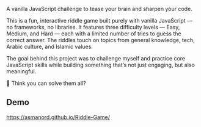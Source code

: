 A vanilla JavaScript challenge to tease your brain and sharpen your code.

This is a fun, interactive riddle game built purely with vanilla JavaScript — no frameworks, no libraries. It features three difficulty levels — Easy, Medium, and Hard — each with a limited number of tries to guess the correct answer. The riddles touch on topics from general knowledge, tech, Arabic culture, and Islamic values.

The goal behind this project was to challenge myself and practice core JavaScript skills while building something that’s not just engaging, but also meaningful.

🧠 Think you can solve them all?

## Demo
https://asmanord.github.io/Riddle-Game/
